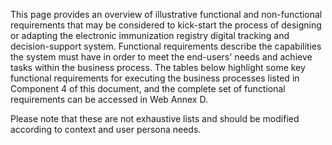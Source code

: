 This page provides an overview of illustrative functional and non-functional requirements that
may be considered to kick-start the process of designing or adapting the electronic
immunization registry digital tracking and decision-support system.
Functional requirements describe the capabilities the system must have in order to meet the
end-users' needs and achieve tasks within the business process.
The tables below highlight some key functional requirements for executing the business processes
listed in Component 4 of this document, and the complete set of functional requirements can
be accessed in Web Annex D.

Please note that these are not exhaustive lists and should be modified according to context and
user persona needs.
